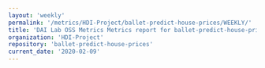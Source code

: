 ```yaml
---
layout: 'weekly'
permalink: '/metrics/HDI-Project/ballet-predict-house-prices/WEEKLY/'
title: 'DAI Lab OSS Metrics Metrics report for ballet-predict-house-prices | WEEKLY-REPORT-2020-02-09'
organization: 'HDI-Project'
repository: 'ballet-predict-house-prices'
current_date: '2020-02-09'
---
```

